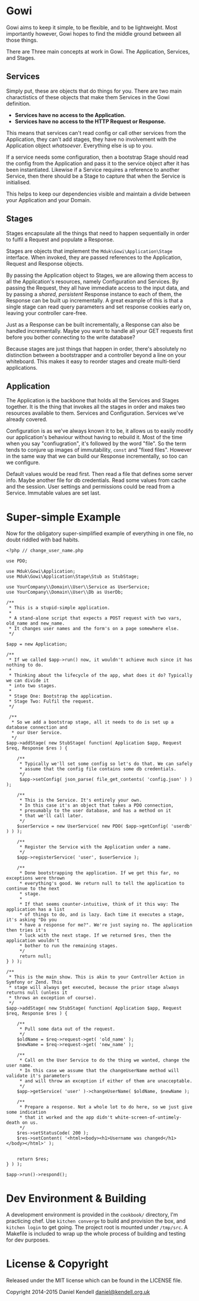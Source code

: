 # Gowi

Gowi aims to keep it simple, to be flexible, and to be lightweight. Most importantly however, Gowi hopes to find the middle ground between all those things.

There are Three main concepts at work in Gowi. The Application, Services, and Stages.

## Services

Simply put, these are objects that do things for you. There are two main charactistics of these objects that make them Services in the Gowi definition.

* **Services have no access to the Application.**
* **Services have no access to the HTTP Request or Response.**

This means that services can't read config or call other services from the Application, they can't add stages, they have no involvement with the Application object *whatsoever*. Everything else is up to you.

If a service needs some configuration, then a bootstrap Stage should read the config from the Application and pass it to the service object after it has been instantiated. Likewise if a Service requires a reference to another Service, then there should be a Stage to capture that when the Service is initialised.

This helps to keep our dependencies visible and maintain a divide between your Application and your Domain.

## Stages

Stages encapsulate all the things that need to happen sequentially in order to fulfil a Request and populate a Response.

Stages are objects that implement the `Mduk\Gowi\Application\Stage` interface.  When invoked, they are passed references to the Application, Request and Response objects.

By passing the Application object to Stages, we are allowing them access to all the Application's resources, namely Configuration and Services. By passing the Request, they all have immediate access to the input data, and by passing a *shared, persistent* Response instance to each of them, the Response can be built up incrementally. A great example of this is that a single stage can read query parameters and set response cookies early on, leaving your controller care-free.

Just as a Response can be built incrementally, a Response can also be handled incrementally. Maybe you want to handle all your GET requests first before you bother connecting to the write database?

Because stages are just things that happen in order, there's absolutely no distinction between a bootstrapper and a controller beyond a line on your whiteboard. This makes it easy to reorder stages and create multi-tierd applications.

## Application

The Application is the backbone that holds all the Services and Stages together. It is the thing that invokes all the stages in order and makes two resources available to them. Services and Configuration. Services we've already covered.

Configuration is as we've always known it to be, it allows us to easily modify our application's behaviour without having to rebuild it. Most of the time when you say "confiugration", it's followed by the word "file". So the term tends to conjure up images of immutability, `const` and "fixed files". However in the same way that we can build our Response incrementally, so too can we configure.

Default values would be read first. Then read a file that defines some server info. Maybe another file for db credentials. Read some values from cache and the session. User settings and permissions could be read from a Service. Immutable values are set last.

# Super-simple Example

Now for the obligatory super-simplified example of everything in one file, no doubt riddled with bad habits.

    <?php // change_user_name.php
    
    use PDO;
    
    use Mduk\Gowi\Application;
    use Mduk\Gowi\Application\Stage\Stub as StubStage;
    
    use YourCompany\\Domain\\User\\Service as UserService;
    use YourCompany\\Domain\\User\\Db as UserDb;
    
    /**
     * This is a stupid-simple application.
     *
     * A stand-alone script that expects a POST request with two vars, old_name and new_name.
     * It changes user names and the form's on a page somewhere else.
     */
    
    $app = new Application;
    
    /**
     * If we called $app->run() now, it wouldn't achieve much since it has nothing to do.
     * 
     * Thinking about the lifecycle of the app, what does it do? Typically we can divide it
     * into two stages.
     *
     * Stage One: Bootstrap the application.
     * Stage Two: Fulfil the request.
     */
     
     /**
      * So we add a bootstrap stage, all it needs to do is set up a database connection and
      * our User Service.
      */
    $app->addStage( new StubStage( function( Application $app, Request $req, Response $res ) {
    	
    	/**
    	 * Typically we'll set some config so let's do that. We can safely
    	 * assume that the config file contains some db credentials.
    	 */
    	 $app->setConfig( json_parse( file_get_contents( 'config.json' ) ) );
    	
    	/**
    	 * This is the Service. It's entirely your own.
    	 * In this case it's an object that takes a PDO connection,
    	 * presumably to the user database, and has a method on it
    	 * that we'll call later.
    	 */
    	$userService = new UserService( new PDO( $app->getConfig( 'userdb' ) ) );
    	
    	/**
    	 * Register the Service with the Application under a name.
    	 */
    	$app->registerService( 'user', $userService );
    	
    	/**
    	 * Done bootstrapping the application. If we get this far, no exceptions were thrown
    	 * everything's good. We return null to tell the application to continue to the next
    	 * stage.
    	 *
    	 * If that seems counter-intuitive, think of it this way: The application has a list
    	 * of things to do, and is lazy. Each time it executes a stage, it's asking "Do you
    	 * have a response for me?". We're just saying no. The application then tries it's
    	 * luck with the next stage. If we returned $res, then the application wouldn't
    	 * bother to run the remaining stages.
    	 */
    	 return null;
    } ) );
    
	/**
     * This is the main show. This is akin to your Controller Action in Symfony or Zend. This
     * stage will always get executed, because the prior stage always returns null (unless it
     * throws an exception of course).
     */
    $app->addStage( new StubStage( function( Application $app, Request $req, Response $res ) {
    	
    	/**
    	 * Pull some data out of the request.
    	 */
    	$oldName = $req->request->get( 'old_name' );
    	$newName = $req->request->get( 'new_name' );
    	
    	/**
    	 * Call on the User Service to do the thing we wanted, change the user name.
    	 * In this case we assume that the changeUserName method will validate it's parameters
    	 * and will throw an exception if either of them are unacceptable.
    	 */
    	$app->getService( 'user' )->changeUserName( $oldName, $newName );
    	
    	/**
    	 * Prepare a response. Not a whole lot to do here, so we just give some indication
    	 * that it worked and the app didn't white-screen-of-untimely-death on us.
    	 */
    	$res->setStatusCode( 200 );
    	$res->setContent( '<html><body><h1>Username was changed</h1></body></html>' );
    	
    	
    	return $res;
    } ) );
    
    $app->run()->respond();
 
# Dev Environment & Building

A development environment is provided in the `cookbook/` directory, I'm practicing chef.
Use `kitchen converge` to build and provision the box, and `kitchen login` to get going.
The project root is mounted under `/tmp/src`.
A Makefile is included to wrap up the whole process of building and testing for dev purposes.

# License & Copyright

Released under the MIT license which can be found in the LICENSE file.

Copyright 2014-2015 Daniel Kendell <daniel@kendell.org.uk>

